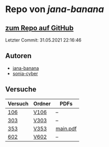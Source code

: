 # Repo von *jana-banana*

## [zum Repo auf GitHub](https://github.com/jana-banana/AP-2020)

Letzter Commit: 31.05.2021 22:16:46

## Autoren
- [jana-banana](https://github.com/jana-banana)
- [sonia-cyber](https://github.com/sonia-cyber)

## Versuche

|       Versuch       |                           Ordner                            |                                                            PDFs                                                             |
|---------------------|-------------------------------------------------------------|-----------------------------------------------------------------------------------------------------------------------------|
|[106](../versuch/106)|[V106](https://github.com/jana-banana/AP-2020/tree/main/V106)|–                                                                                                                            |
|[303](../versuch/303)|[V303](https://github.com/jana-banana/AP-2020/tree/main/V303)|–                                                                                                                            |
|[353](../versuch/353)|[V353](https://github.com/jana-banana/AP-2020/tree/main/V353)|[main.pdf](https://docs.google.com/viewer?url=https://raw.githubusercontent.com/jana-banana/AP-2020/main/V353/build/main.pdf)|
|[602](../versuch/602)|[V602](https://github.com/jana-banana/AP-2020/tree/main/V602)|–                                                                                                                            |
